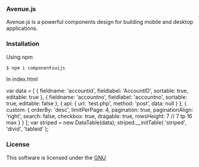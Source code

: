### Avenue.js
Avenue.js is a powerful components design for building mobile and desktop applications.
### Installation
Using npm
```sh
$ npm i componentsuijs
```
In index.html

var data = [
{ 
	fieldname: 'accountid', 
	fieldlabel: 'AccountID', 
	sortable: true,
	editable: true
},
	{ 
	fieldname: 'accountno', 
	fieldlabel: 'accountno', 
	sortable: true,
	editable: false
},
{ api: {
	url: 'test.php',
	method: 'post',
	data: null
	}
},
{ custom: {
	orderBy: 'desc',
	limitPerPage: 4,
	pagination: true,
	paginationAlign: 'right',
	search: false,
	checkbox: true,
	dragable: true,
	rowsHeight: 7 // 7 tp 16 max
        }
}
	];
var striped = new DataTable(data);
striped.__initTable(
       'striped', 
       'divid', 
       'tableid'
);

### License 
This software is licensed under the <a href="https://github.com/avvictech/TableUIjs/blob/master/LICENSE">GNU</a>
